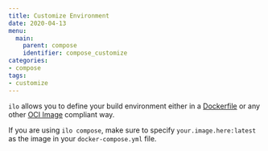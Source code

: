 ```yaml
---
title: Customize Environment
date: 2020-04-13
menu:
  main:
    parent: compose
    identifier: compose_customize
categories:
- compose
tags:
- customize
---
```


`ilo` allows you to define your build environment either in a [Dockerfile](https://docs.docker.com/engine/reference/builder/) or any other [OCI Image](https://github.com/opencontainers/image-spec/blob/master/spec.md) compliant way.

If you are using `ilo compose`, make sure to specify `your.image.here:latest` as the image in your `docker-compose.yml` file.
